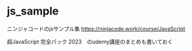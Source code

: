 # js_sample
ニンジャコードのjsサンプル集
https://ninjacode.work/course/JavaScript

超JavaScript 完全パック 2023　のudemy講座のまとめも書いておく

